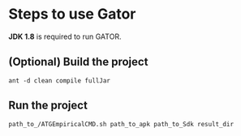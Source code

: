 # Steps to use Gator

**JDK 1.8** is required to run GATOR.

## (Optional) Build the project

```[shell]
ant -d clean compile fullJar
```

## Run the project

```[shell]
path_to_/ATGEmpiricalCMD.sh path_to_apk path_to_Sdk result_dir
```
